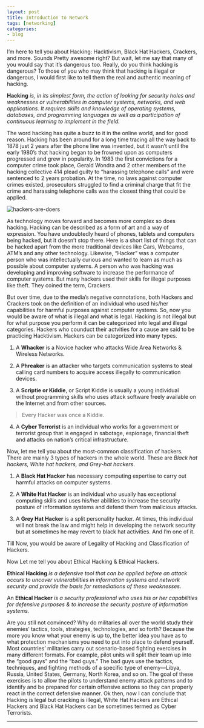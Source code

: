 ```yaml
---
layout: post
title: Introduction to Network
tags: [networking]
categories:
- blog
---
```


I’m here to tell you about Hacking: Hacktivism, Black Hat Hackers, Crackers, and more. Sounds Pretty awesome right?
But wait, let me say that many of you would say that it’s dangerous too. Really, do you think hacking is dangerous?
To those of you who may think that hacking is illegal or dangerous, I would first like to tell them the real
and authentic meaning of hacking.

**Hacking** *is, in its simplest form, the action of looking for security holes and weaknesses or vulnerabilities in
computer systems, networks, and web applications. It requires skills and knowledge of operating systems, databases,
and programming languages as well as a participation of continuous learning to implement in the field.*

The word hacking has quite a buzz to it in the online world, and for good reason. Hacking has been around for a
long time tracing all the way back to 1878 just 2 years after the phone line was invented, but it wasn’t until the
early 1980’s that hacking began to be frowned upon as computers progressed and grew in popularity. In 1983 the
first convictions for a computer crime took place, Gerald Wondra and 2 other members of the hacking collective
414 plead guilty to “harassing telephone calls” and were sentenced to 2 years probation. At the time, no laws
against computer crimes existed, prosecutors struggled to find a criminal charge that fit the crime and harassing
telephone calls was the closest thing that could be applied.

![hackers-are-doers](http://blog.thegeeq.gq/images/hackers-are-doers.png)

As technology moves forward and becomes more complex so does hacking. Hacking can be described as a form of art and
a way of expression. You have undoubtedly heard of phones, tablets and computers being hacked, but it doesn’t stop
there. Here is a short list of things that can be hacked apart from the more traditional devices like Cars, Webcams,
ATM’s and any other technology. Likewise, “Hacker” was a computer person who was intellectually curious and wanted
to learn as much as possible about computer systems. A person who was hacking was developing and improving
software to increase the performance of computer systems. But many hackers used their skills for illegal purposes
like theft. They coined the term, Crackers.

But over time, due to the media’s negative connotations, both Hackers and Crackers took on the definition
of an individual who used his/her capabilities for harmful purposes against computer systems. So, now you
would be aware of what is illegal and what is legal. Hacking is not illegal but for what purpose you
perform it can be categorized into legal and illegal categories. Hackers who counduct their actvities for
a cause are said to be practicing Hacktivism. Hackers can be categorized into many types.

1. A **Whacker** is a Novice hacker who attacks Wide Area Networks & Wireless Networks.

2. A **Phreaker** is an attacker who targets communication systems to steal calling card
       numbers to acquire access illegally to communication devices.

3. A **Scriptie or Kiddie**, or Script Kiddie is usually a young individual without
   programming skills who uses attack software freely available on the Internet and
   from other sources.

> Every Hacker was once a Kiddie.

4. A **Cyber Terrorist** is an individual who works for a government or terrorist
   group that is engaged in sabotage, espionage, financial theft and attacks
   on nation’s critical infrastructure.

Now, let me tell you about the most-common classification of hackers. There are mainly 3 types of
hackers in the whole world. These are *Black hat hackers, White hat hackers, and Grey-hat hackers*.

1. A **Black Hat Hacker** has necessary computing expertise to carry out harmful attacks on computer systems.

2. A **White Hat Hacker** is an individual who usually has exceptional computing skills and uses his/her
   abilities to increase the security posture of information systems and defend them from malicious attacks.

3. A **Grey Hat Hacker** is a split personality hacker. At times, this individual will not break the law
   and might help in developing the network security but at sometimes he may revert to black hat activities.
   And I’m one of it.

Till Now, you would be aware of Legality of Hacking and Classification of Hackers.

Now Let me tell you about Ethical Hacking & Ethical Hackers.

**Ethical Hacking** *is a defensive tool that can be applied before an attack occurs to uncover vulnerabilities in
information systems and network security and provide the basis for remediations of these weaknesses.*

An **Ethical Hacker** *is a security professional who uses his or her capabilities for defensive purposes & to increase
the security posture of information systems.*


Are you still not convinced? Why do militaries all over the world study their enemies’ tactics, tools, strategies,
technologies, and so forth? Because the more you know what your enemy is up to, the better idea you have as to what
protection mechanisms you need to put into place to defend yourself. Most countries’ militaries carry out scenario-based
fighting exercises in many different formats. For example, pilot units will split their team up into the “good guys” and
the “bad guys.” The bad guys use the tactics, techniques, and fighting methods of a specific type of enemy—Libya, Russia,
United States, Germany, North Korea, and so on. The goal of these exercises is to allow the pilots to understand enemy
attack patterns and to identify and be prepared for certain offensive actions so they can properly react in the correct
defensive manner. Ok then, now I can conclude that Hacking is legal but cracking is illegal, White Hat Hackers are
Ethical Hackers and Black Hat Hackers can be sometimes termed as Cyber Terrorists.

---
